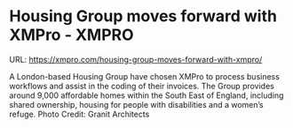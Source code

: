 # Housing Group moves forward with XMPro - XMPRO

URL: https://xmpro.com/housing-group-moves-forward-with-xmpro/

A London-based Housing Group have chosen XMPro to process business workflows and assist in the coding of their invoices. The Group provides around 9,000 affordable homes within the South East of England, including shared ownership, housing for people with disabilities and a women’s refuge.
Photo Credit: Granit Architects